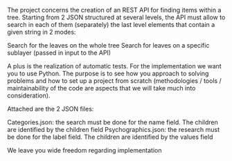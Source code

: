 The project concerns the creation of an REST API for finding items within a tree. Starting from 2 JSON structured at several levels, the API must allow to search in each of them (separately) the last level elements that contain a given string in 2 modes:

Search for the leaves on the whole tree
Search for leaves on a specific sublayer (passed in input to the API)
 
A plus is the realization of automatic tests.
For the implementation we want you to use Python. 
The purpose is to see how you approach to solving problems and how to set up a project from scratch (methodologies / tools / maintainability of the code are aspects that we will take much into consideration).

Attached are the 2 JSON files:

Categories.json: the search must be done for the name field. The children are identified by the children field
Psychographics.json: the research must be done for the label field. The children are identified by the values ​​field

We leave you wide freedom regarding implementation
